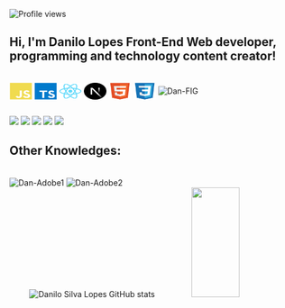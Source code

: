 
![Profile views](https://komarev.com/ghpvc/?username=danilo1opes&label=PROFILE+VIEWS)

## Hi, I'm Danilo Lopes Front-End Web developer, programming and technology content creator!

<div style="display: inline_block"><br>
  <img align="center" alt="Dan-Js" height="30" width="40" src="https://raw.githubusercontent.com/devicons/devicon/master/icons/javascript/javascript-plain.svg">
  <img align="center" alt="Dan-Ts" height="30" width="40" src="https://raw.githubusercontent.com/devicons/devicon/master/icons/typescript/typescript-plain.svg">
  <img align="center" alt="Dan-React" height="30" width="40" src="https://raw.githubusercontent.com/devicons/devicon/master/icons/react/react-original.svg">
    <img align="center" alt="Dan-Next" height="30" width="40" src="https://raw.githubusercontent.com/devicons/devicon/master/icons/nextjs/nextjs-original.svg">
  <img align="center" alt="Dan-HTML" height="30" width="40" src="https://raw.githubusercontent.com/devicons/devicon/master/icons/html5/html5-original.svg">
  <img align="center" alt="Dan-CSS" height="30" width="40" src="https://raw.githubusercontent.com/devicons/devicon/master/icons/css3/css3-original.svg">
  <img align="center" alt="Dan-FIG" height="30" width="40" src="https://upload.wikimedia.org/wikipedia/commons/3/33/Figma-logo.svg">
</div>
  
  ##
 
<div> 
  <a href="https://www.youtube.com/@Nyx_ontv" target="_blank"><img src="https://img.shields.io/badge/YouTube-FF0000?style=for-the-badge&logo=youtube&logoColor=white" target="_blank"></a>
  <a href="https://instagram.com/danilo1opes" target="_blank"><img src="https://img.shields.io/badge/-Instagram-%23E4405F?style=for-the-badge&logo=instagram&logoColor=white" target="_blank"></a>
  <a href="https://discord.gg/aF5xM6kKxW" target="_blank"><img src="https://img.shields.io/badge/Discord-7289DA?style=for-the-badge&logo=discord&logoColor=white" target="_blank"></a> 
  <a href = "mailto:parceriasnyx@gmail.com"><img src="https://img.shields.io/badge/-Gmail-%23333?style=for-the-badge&logo=gmail&logoColor=white" target="_blank"></a>
  <a href="https://www.linkedin.com/in/danilo-1opes/" target="_blank"><img src="https://img.shields.io/badge/-LinkedIn-%230077B5?style=for-the-badge&logo=linkedin&logoColor=white" target="_blank"></a> 
  
</div>

## Other Knowledges:
 
<div style="display: inline_block"><br>
    <img align="center" alt="Dan-Adobe1" src="https://img.shields.io/badge/Adobe%20Photoshop-31A8FF?style=for-the-badge&logo=Adobe%20Photoshop&logoColor=black"> 
    <img align="center" alt="Dan-Adobe2" src="https://img.shields.io/badge/Adobe%20Illustrator-FF9A00?style=for-the-badge&logo=adobe%20illustrator&logoColor=white"> 
</div>

<!-- GitHub Stats -->
<div align="center">  
  <img width="49%" height="195px" src="https://github-readme-stats.vercel.app/api?username=danilo1opes&show_icons=true&count_private=true&hide_border=true&title_color=007BFF&icon_color=007BFF&text_color=c9d1d9&bg_color=0d1117" alt="Danilo Silva Lopes GitHub stats" /> 
  <img width="41%" height="195px" src="https://github-readme-stats.vercel.app/api/top-langs/?username=danilo1opes&layout=compact&hide_border=true&title_color=007BFF&text_color=007BFF&bg_color=0d1117" />
</div>


